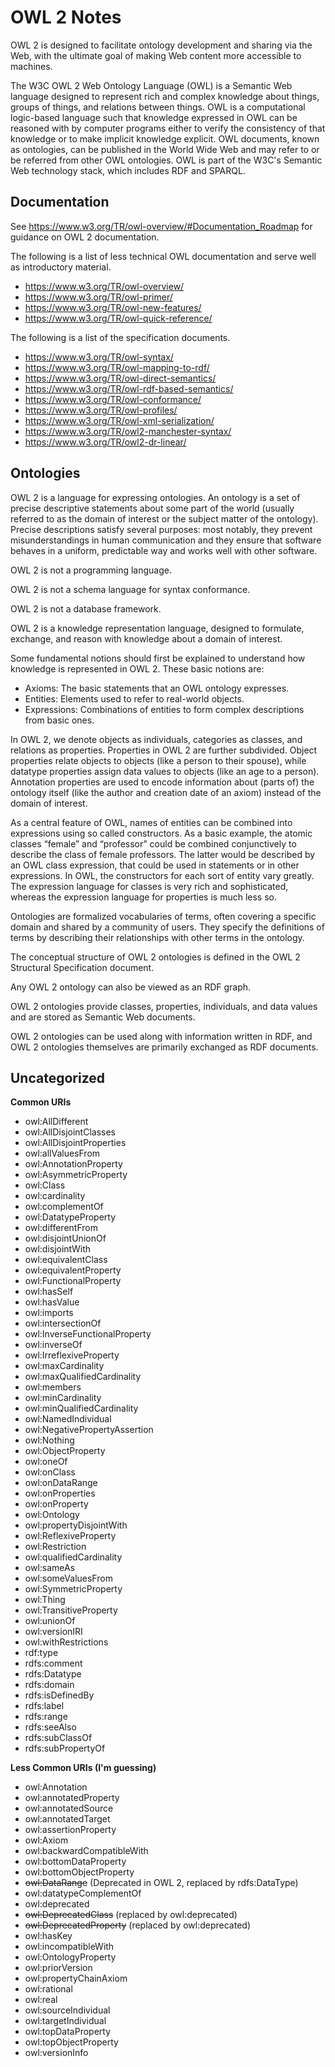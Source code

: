 # OWL 2 Notes

OWL 2 is designed to facilitate ontology development and sharing via the Web, with the ultimate goal of making Web content more accessible to machines.

The W3C OWL 2 Web Ontology Language (OWL) is a Semantic Web language designed to represent rich and complex knowledge about things, groups of things, and relations between things. OWL is a computational logic-based language such that knowledge expressed in OWL can be reasoned with by computer programs either to verify the consistency of that knowledge or to make implicit knowledge explicit. OWL documents, known as ontologies, can be published in the World Wide Web and may refer to or be referred from other OWL ontologies. OWL is part of the W3C's Semantic Web technology stack, which includes RDF and SPARQL.


## Documentation

See https://www.w3.org/TR/owl-overview/#Documentation_Roadmap for guidance on OWL 2 documentation.

The following is a list of less technical OWL documentation and serve well as introductory material.

- https://www.w3.org/TR/owl-overview/
- https://www.w3.org/TR/owl-primer/
- https://www.w3.org/TR/owl-new-features/
- https://www.w3.org/TR/owl-quick-reference/

The following is a list of the specification documents.

- https://www.w3.org/TR/owl-syntax/
- https://www.w3.org/TR/owl-mapping-to-rdf/
- https://www.w3.org/TR/owl-direct-semantics/
- https://www.w3.org/TR/owl-rdf-based-semantics/
- https://www.w3.org/TR/owl-conformance/
- https://www.w3.org/TR/owl-profiles/
- https://www.w3.org/TR/owl-xml-serialization/
- https://www.w3.org/TR/owl2-manchester-syntax/
- https://www.w3.org/TR/owl2-dr-linear/


## Ontologies

OWL 2 is a language for expressing ontologies. An ontology is a set of precise descriptive statements about some part of the world (usually referred to as the domain of interest or the subject matter of the ontology). Precise descriptions satisfy several purposes: most notably, they prevent misunderstandings in human communication and they ensure that software behaves in a uniform, predictable way and works well with other software.

OWL 2 is not a programming language.

OWL 2 is not a schema language for syntax conformance.

OWL 2 is not a database framework.

OWL 2 is a knowledge representation language, designed to formulate, exchange, and reason with knowledge about a domain of interest.

Some fundamental notions should first be explained to understand how knowledge is represented in OWL 2. These basic notions are:

- Axioms: The basic statements that an OWL ontology expresses.
- Entities: Elements used to refer to real-world objects.
- Expressions: Combinations of entities to form complex descriptions from basic ones.

In OWL 2, we denote objects as individuals, categories as classes, and relations as properties. Properties in OWL 2 are further subdivided. Object properties relate objects to objects (like a person to their spouse), while datatype properties assign data values to objects (like an age to a person). Annotation properties are used to encode information about (parts of) the ontology itself (like the author and creation date of an axiom) instead of the domain of interest.

As a central feature of OWL, names of entities can be combined into expressions using so called constructors. As a basic example, the atomic classes “female” and “professor” could be combined conjunctively to describe the class of female professors. The latter would be described by an OWL class expression, that could be used in statements or in other expressions. In OWL, the constructors for each sort of entity vary greatly. The expression language for classes is very rich and sophisticated, whereas the expression language for properties is much less so.

Ontologies are formalized vocabularies of terms, often covering a specific domain and shared by a community of users. They specify the definitions of terms by describing their relationships with other terms in the ontology.

The conceptual structure of OWL 2 ontologies is defined in the OWL 2 Structural Specification document.

Any OWL 2 ontology can also be viewed as an RDF graph.

OWL 2 ontologies provide classes, properties, individuals, and data values and are stored as Semantic Web documents.

OWL 2 ontologies can be used along with information written in RDF, and OWL 2 ontologies themselves are primarily exchanged as RDF documents.


## Uncategorized

**Common URIs**

- owl:AllDifferent
- owl:AllDisjointClasses
- owl:AllDisjointProperties
- owl:allValuesFrom
- owl:AnnotationProperty
- owl:AsymmetricProperty
- owl:Class
- owl:cardinality
- owl:complementOf
- owl:DatatypeProperty
- owl:differentFrom
- owl:disjointUnionOf
- owl:disjointWith
- owl:equivalentClass
- owl:equivalentProperty
- owl:FunctionalProperty
- owl:hasSelf
- owl:hasValue
- owl:imports
- owl:intersectionOf
- owl:InverseFunctionalProperty
- owl:inverseOf
- owl:IrreflexiveProperty
- owl:maxCardinality
- owl:maxQualifiedCardinality
- owl:members
- owl:minCardinality
- owl:minQualifiedCardinality
- owl:NamedIndividual
- owl:NegativePropertyAssertion
- owl:Nothing
- owl:ObjectProperty
- owl:oneOf
- owl:onClass
- owl:onDataRange
- owl:onProperties
- owl:onProperty
- owl:Ontology
- owl:propertyDisjointWith
- owl:ReflexiveProperty
- owl:Restriction
- owl:qualifiedCardinality
- owl:sameAs
- owl:someValuesFrom
- owl:SymmetricProperty
- owl:Thing
- owl:TransitiveProperty
- owl:unionOf
- owl:versionIRI
- owl:withRestrictions
- rdf:type
- rdfs:comment
- rdfs:Datatype
- rdfs:domain
- rdfs:isDefinedBy
- rdfs:label
- rdfs:range
- rdfs:seeAlso
- rdfs:subClassOf
- rdfs:subPropertyOf

**Less Common URIs (I'm guessing)**

- owl:Annotation
- owl:annotatedProperty
- owl:annotatedSource
- owl:annotatedTarget
- owl:assertionProperty
- owl:Axiom
- owl:backwardCompatibleWith
- owl:bottomDataProperty
- owl:bottomObjectProperty
- ~~owl:DataRange~~ (Deprecated in OWL 2, replaced by rdfs:DataType)
- owl:datatypeComplementOf
- owl:deprecated
- ~~owl:DeprecatedClass~~ (replaced by owl:deprecated)
- ~~owl:DeprecatedProperty~~ (replaced by owl:deprecated)
- owl:hasKey
- owl:incompatibleWith
- owl:OntologyProperty
- owl:priorVersion
- owl:propertyChainAxiom
- owl:rational
- owl:real
- owl:sourceIndividual
- owl:targetIndividual
- owl:topDataProperty
- owl:topObjectProperty
- owl:versionInfo

